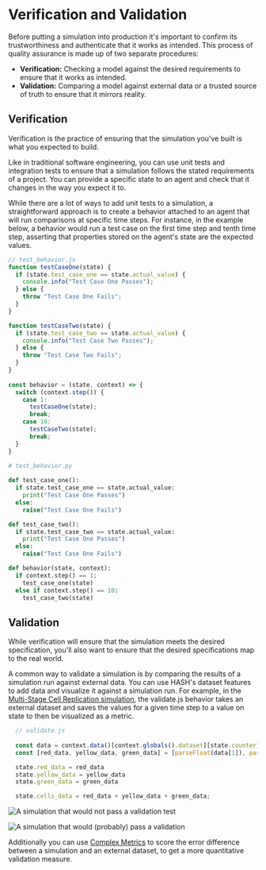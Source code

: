 # Verification and Validation

Before putting a simulation into production it's important to confirm its trustworthiness and authenticate that it works as intended. This process of quality assurance is made up of two separate procedures:

* **Verification:** Checking a model against the desired requirements to ensure that it works as intended.
* **Validation:** Comparing a model against external data or a trusted source of truth to ensure that it mirrors reality.

## Verification

Verification is the practice of ensuring that the simulation you've built is what you expected to build.

Like in traditional software engineering, you can use unit tests and integration tests to ensure that a simulation follows the stated requirements of a project. You can provide a specific state to an agent and check that it changes in the way you expect it to.

While there are a lot of ways to add unit tests to a simulation, a straightforward approach is to create a behavior attached to an agent that will run comparisons at specific time steps. For instance, in the example below, a behavior would run a test case on the first time step and tenth time step, asserting that properties stored on the agent's state are the expected values.

<Tabs>
<Tab title="JavaScript" >


```javascript
// test_behavior.js
function testCaseOne(state) {
  if (state.test_case_one == state.actual_value) {
    console.info("Test Case One Passes");
  } else {
    throw "Test Case One Fails";
  }
}

function testCaseTwo(state) {
  if (state.test_case_two == state.actual_value) {
    console.info("Test Case Two Passes");
  } else {
    throw "Test Case Two Fails";
  }
}
  
const behavior = (state, context) => {
  switch (context.step()) {
    case 1:
      testCaseOne(state);
      break;
    case 10:
      testCaseTwo(state);
      break;
  }
}
```

</Tab>

<Tab title="Python" >


```python
# test_behavior.py
  
def test_case_one():
  if state.test_case_one == state.actual_value:
    print("Test Case One Passes")
  else:
    raise("Test Case One Fails")

def test_case_two():
  if state.test_case_two == state.actual_value:
    print("Test Case One Passes")
  else:
    raise("Test Case One Fails")

def behavior(state, context):
  if context.step() == 1:
    test_case_one(state)
  else if context.step() == 10:
    test_case_two(state)

```

</Tab>
</Tabs>

## Validation

While verification will ensure that the simulation meets the desired specification, you'll also want to ensure that the desired specifications map to the real world. 

A common way to validate a simulation is by comparing the results of a simulation run against external data. You can use HASH's dataset features to add data and visualize it against a simulation run. For example, in the [Multi-Stage Cell Replication simulation](https://core.hash.ai/@hash/multi-stage-cell-replication/1.0.0), the validate.js behavior takes an external dataset and saves the values for a given time step to a value on state to then be visualized as a metric.

```javascript
  // validate.js
  
  const data = context.data()[context.globals().dataset][state.counter];
  const [red_data, yellow_data, green_data] = [parseFloat(data[1]), parseFloat(data[2]), parseFloat(data[3])]

  state.red_data = red_data
  state.yellow_data = yellow_data
  state.green_data = green_data

  state.cells_data = red_data + yellow_data + green_data;
```

![A simulation that would not pass a validation test](https://cdn-us1.hash.ai/site/docs/image%20%2875%29.png)

![A simulation that would \(probably\) pass a validation](https://cdn-us1.hash.ai/site/docs/image%20%2876%29.png)

Additionally you can use [Complex Metrics](/docs/simulation/creating-simulations/experiments/optimization-experiments/complex-metrics) to score the error difference between a simulation and an external dataset, to get a more quantitative validation measure.


